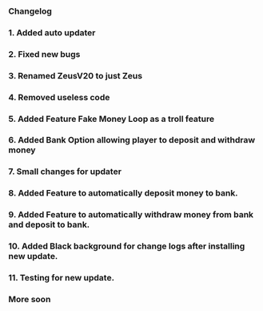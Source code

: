 ### Changelog
### 1. Added auto updater
### 2. Fixed new bugs
### 3. Renamed ZeusV20 to just Zeus
### 4. Removed useless code
### 5. Added Feature Fake Money Loop as a troll feature
### 6. Added Bank Option allowing player to deposit and withdraw money
### 7. Small changes for updater
### 8. Added Feature to automatically deposit money to bank.
### 9. Added Feature to automatically withdraw money from bank and deposit to bank.
### 10. Added Black background for change logs after installing new update.
### 11. Testing for new update.
### More soon

